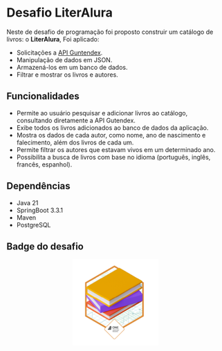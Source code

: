 # Desafio LiterAlura

Neste de desafio de programação foi proposto construir um catálogo de livros: o **LiterAlura**, Foi aplicado: 
- Solicitações a [API Guntendex](https://gutendex.com).
- Manipulação de dados em JSON.
- Armazená-los em um banco de dados.
- Filtrar e mostrar os livros e autores.

## Funcionalidades

- Permite ao usuário pesquisar e adicionar livros ao catálogo, consultando diretamente a API Gutendex.
- Exibe todos os livros adicionados ao banco de dados da aplicação.
- Mostra os dados de cada autor, como nome, ano de nascimento e falecimento, além dos livros de cada um.
- Permite filtrar os autores que estavam vivos em um determinado ano.
- Possibilita a busca de livros com base no idioma (português, inglês, francês, espanhol).

## Dependências

- Java 21
- SpringBoot 3.3.1
- Maven
- PostgreSQL

## Badge do desafio
<p style="text-align: center"><img src="./badge_literalura.png" style="width: 200px"></p>
